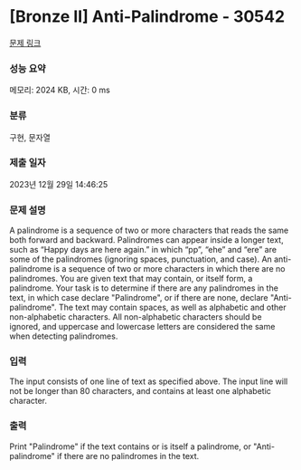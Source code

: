 # [Bronze II] Anti-Palindrome - 30542 

[문제 링크](https://www.acmicpc.net/problem/30542) 

### 성능 요약

메모리: 2024 KB, 시간: 0 ms

### 분류

구현, 문자열

### 제출 일자

2023년 12월 29일 14:46:25

### 문제 설명

<p>A palindrome is a sequence of two or more characters that reads the same both forward and backward.  Palindromes can appear inside a longer text, such as “Happy days are here again.” in which “pp”, “ehe” and “ere” are some of the palindromes (ignoring spaces, punctuation, and case). An anti-palindrome is a sequence of two or more characters in which there are no palindromes. You are given text that may contain, or itself form, a palindrome. Your task is to determine if there are any palindromes in the text, in which case declare "Palindrome", or if there are none, declare "Anti-palindrome".  The text may contain spaces, as well as alphabetic and other non-alphabetic characters.  All non-alphabetic characters should be ignored, and uppercase and lowercase letters are considered the same when detecting palindromes.</p>

### 입력 

 <p>The input consists of one line of text as specified above.  The input line will not be longer than 80 characters, and contains at least one alphabetic character.</p>

### 출력 

 <p>Print "Palindrome" if the text contains or is itself a palindrome, or "Anti-palindrome" if there are no palindromes in the text.</p>

